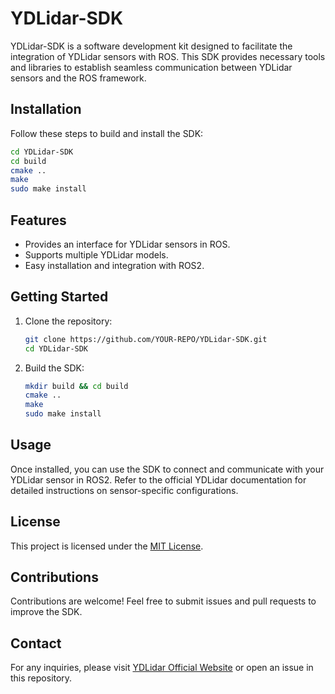 # YDLidar-SDK

YDLidar-SDK is a software development kit designed to facilitate the integration of YDLidar sensors with ROS. This SDK provides necessary tools and libraries to establish seamless communication between YDLidar sensors and the ROS framework.

## Installation

Follow these steps to build and install the SDK:

```bash
cd YDLidar-SDK
cd build
cmake ..
make
sudo make install
```

## Features
- Provides an interface for YDLidar sensors in ROS.
- Supports multiple YDLidar models.
- Easy installation and integration with ROS2.

## Getting Started
1. Clone the repository:
   ```bash
   git clone https://github.com/YOUR-REPO/YDLidar-SDK.git
   cd YDLidar-SDK
   ```
2. Build the SDK:
   ```bash
   mkdir build && cd build
   cmake ..
   make
   sudo make install
   ```

## Usage
Once installed, you can use the SDK to connect and communicate with your YDLidar sensor in ROS2. Refer to the official YDLidar documentation for detailed instructions on sensor-specific configurations.

## License
This project is licensed under the [MIT License](LICENSE).

## Contributions
Contributions are welcome! Feel free to submit issues and pull requests to improve the SDK.

## Contact
For any inquiries, please visit [YDLidar Official Website](https://www.ydlidar.com/) or open an issue in this repository.


